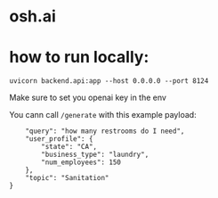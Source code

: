 # osh.ai


# how to run locally:

```
uvicorn backend.api:app --host 0.0.0.0 --port 8124
```

Make sure to set you openai key in the env


You cann call `/generate` with this example payload:
```json{
    "query": "how many restrooms do I need",
    "user_profile": {
        "state": "CA",
        "business_type": "laundry",
        "num_employees": 150
    },
    "topic": "Sanitation"
}

